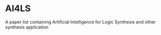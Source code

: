 # AI4LS
A paper list containing Artificial Intelligence for Logic Synthesis and other synthesis application
